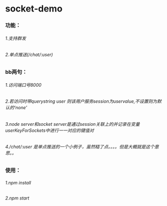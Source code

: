 # socket-demo
### 功能：
###### 1.支持群发
###### 2.单点推送(/chat/:user)
### bb两句：
###### 1.访问端口号8000
###### 2.若访问时带querystring user 则该用户服务session为uservalue,不设置则为默认的'none'
###### 3.node server和socket server是通过session关联上的并记录在变量userKeyForSockets中进行一一对应的键值对
###### 4./chat/:user 是单点推送的一个小例子，虽然糙了点。。。。但是大概就是这个意思。。
### 使用：
###### 1.npm install
###### 2.npm start
